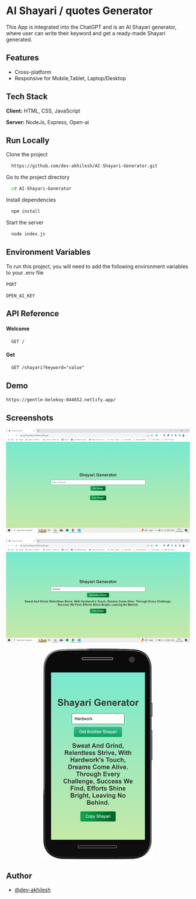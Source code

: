 # AI Shayari / quotes Generator

This App is integrated into the ChatGPT and is an AI Shayari generator, where user can write their keyword and get a ready-made Shayari generated.

## Features

- Cross-platform
- Responsive for Mobile,Tablet, Laptop/Desktop

## Tech Stack

**Client:** HTML, CSS, JavaScript

**Server:** NodeJs, Express, Open-ai



## Run Locally

Clone the project

```bash
  https://github.com/dev-akhilesh/AI-Shayari-Generator.git
```

Go to the project directory

```bash
  cd AI-Shayari-Generator
```

Install dependencies

```bash
  npm install
```

Start the server

```bash
  node index.js
```


## Environment Variables

To run this project, you will need to add the following environment variables to your .env file

`PORT`

`OPEN_AI_KEY`


 ## API Reference

#### Welcome 

```http
  GET /
```

#### Get 

```http
  GET /shayari?keyword="value"
```

## Demo
```
https://gentle-belekoy-044652.netlify.app/
```
## Screenshots

![App Screenshot 1](./images/Screenshot-1.png)

![App Screenshot 2](./images/Screenshot-2.png)

<div align="center">
  <img src="./images/Screenshot-3.png" width="300">
</div>



## Author

- [@dev-akhilesh](https://github.com/dev-akhilesh)
